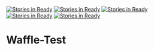 [![Stories in Ready](https://badge.waffle.io/cph-an178/waffle-test.png?label=ready&title=Ready)](https://waffle.io/cph-an178/waffle-test)
[![Stories in Ready](https://badge.waffle.io/Kerma0/waffle-test.png?label=ready&title=Ready)](https://waffle.io/Kerma0/waffle-test)
[![Stories in Ready](https://badge.waffle.io/Kerma0/waffle-test.png?label=ready&title=Ready)](https://waffle.io/Kerma0/waffle-test)
[![Stories in Ready](https://badge.waffle.io/Mockwire/waffle-test.png?label=ready&title=Ready)](https://waffle.io/Mockwire/waffle-test)
[![Stories in Ready](https://badge.waffle.io/A-gen/waffle-test.png?label=ready&title=Ready)](https://waffle.io/A-gen/waffle-test)
# Waffle-Test
